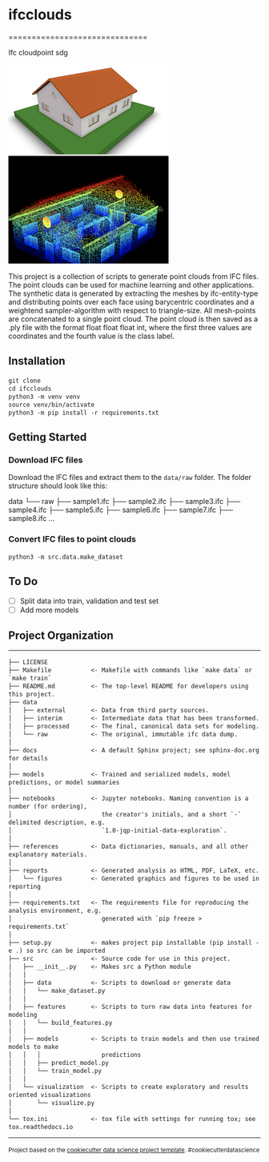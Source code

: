 # ifcclouds
==============================

Ifc cloudpoint sdg

![ifc-png](references/images/ifc.png) ![pointcloud-png](references/images/pointcloud.png)

This project is a collection of scripts to generate point clouds from IFC files. The point clouds can be used for machine learning and other applications. The synthetic data is generated by extracting the meshes by ifc-entity-type and distributing points over each face using barycentric coordinates and a weightend sampler-algorithm with respect to triangle-size. All mesh-points are concatenated to a single point cloud. The point cloud is then saved as a .ply file with the format float float float int, where the first three values are coordinates and the fourth value is the class label.

## Installation
```
git clone 
cd ifcclouds
python3 -m venv venv
source venv/bin/activate
python3 -m pip install -r requirements.txt
```

## Getting Started

### Download IFC files
Download the IFC files and extract them to the `data/raw` folder. The folder structure should look like this:

data
└── raw
    ├── sample1.ifc
    ├── sample2.ifc
    ├── sample3.ifc
    ├── sample4.ifc
    ├── sample5.ifc
    ├── sample6.ifc
    ├── sample7.ifc
    ├── sample8.ifc
    ...

### Convert IFC files to point clouds
```
python3 -m src.data.make_dataset
```

## To Do
- [ ] Split data into train, validation and test set
- [ ] Add more models

## Project Organization
------------

    ├── LICENSE
    ├── Makefile           <- Makefile with commands like `make data` or `make train`
    ├── README.md          <- The top-level README for developers using this project.
    ├── data
    │   ├── external       <- Data from third party sources.
    │   ├── interim        <- Intermediate data that has been transformed.
    │   ├── processed      <- The final, canonical data sets for modeling.
    │   └── raw            <- The original, immutable ifc data dump.
    │
    ├── docs               <- A default Sphinx project; see sphinx-doc.org for details
    │
    ├── models             <- Trained and serialized models, model predictions, or model summaries
    │
    ├── notebooks          <- Jupyter notebooks. Naming convention is a number (for ordering),
    │                         the creator's initials, and a short `-` delimited description, e.g.
    │                         `1.0-jqp-initial-data-exploration`.
    │
    ├── references         <- Data dictionaries, manuals, and all other explanatory materials.
    │
    ├── reports            <- Generated analysis as HTML, PDF, LaTeX, etc.
    │   └── figures        <- Generated graphics and figures to be used in reporting
    │
    ├── requirements.txt   <- The requirements file for reproducing the analysis environment, e.g.
    │                         generated with `pip freeze > requirements.txt`
    │
    ├── setup.py           <- makes project pip installable (pip install -e .) so src can be imported
    ├── src                <- Source code for use in this project.
    │   ├── __init__.py    <- Makes src a Python module
    │   │
    │   ├── data           <- Scripts to download or generate data
    │   │   └── make_dataset.py
    │   │
    │   ├── features       <- Scripts to turn raw data into features for modeling
    │   │   └── build_features.py
    │   │
    │   ├── models         <- Scripts to train models and then use trained models to make
    │   │   │                 predictions
    │   │   ├── predict_model.py
    │   │   └── train_model.py
    │   │
    │   └── visualization  <- Scripts to create exploratory and results oriented visualizations
    │       └── visualize.py
    │
    └── tox.ini            <- tox file with settings for running tox; see tox.readthedocs.io


--------

<p><small>Project based on the <a target="_blank" href="https://drivendata.github.io/cookiecutter-data-science/">cookiecutter data science project template</a>. #cookiecutterdatascience</small></p>
